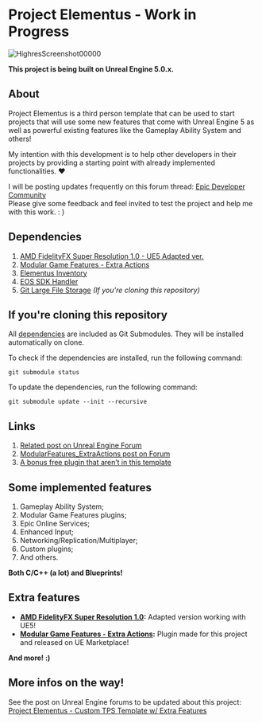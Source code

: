# Project Elementus - Work in Progress

![HighresScreenshot00000](https://user-images.githubusercontent.com/77353979/171550569-09dc7c78-c921-4b60-92a1-0a50b9e8ccca.png)


**This project is being built on Unreal Engine 5.0.x.**

## About

Project Elementus is a third person template that can be used to start projects that will use some new features that
come with Unreal
Engine 5 as well as powerful existing features like the Gameplay Ability System and others!

My intention with this development is to help other developers in their projects by providing a starting point with
already implemented functionalities. ❤️

I will be posting updates frequently on this forum
thread: [Epic Developer Community](https://forums.unrealengine.com/t/project-elementus-custom-tps-template-w-extra-features/273595)  
Please give some feedback and feel invited to test the project and help me with this work. : )

## Dependencies

1. [AMD FidelityFX Super Resolution 1.0 - UE5 Adapted ver.](https://github.com/lucoiso/fsr-amd-ue/releases/tag/v1.0)
2. [Modular Game Features - Extra Actions](https://unrealengine.com/marketplace/en-US/product/modular-game-features-extra-actions)
3. [Elementus Inventory](https://github.com/lucoiso/UEElementusInventory)
4. [EOS SDK Handler](https://github.com/lucoiso/UEEOSSDKHandler)
5. [Git Large File Storage](https://git-lfs.github.com/) _(If you're cloning this repository)_

## If you're cloning this repository

All [dependencies](#dependencies) are included as Git Submodules. They will be installed automatically on clone.

To check if the dependencies are installed, run the following command:

```
git submodule status
```

To update the dependencies, run the following command:

```
git submodule update --init --recursive
```

## Links

1. [Related post on Unreal Engine
   Forum](https://forums.unrealengine.com/t/project-elementus-custom-tps-template-w-extra-features/273595)
2. [ModularFeatures_ExtraActions post on
   Forum](https://forums.unrealengine.com/t/free-modularfeatures-extraactions/495400)
3. [A bonus free plugin that aren’t in this
   template](https://forums.unrealengine.com/t/free-azurespeech-plugin-text-to-voice-and-voice-to-text/495394)

## Some implemented features

1. Gameplay Ability System;
2. Modular Game Features plugins;
3. Epic Online Services;
4. Enhanced Input;
5. Networking/Replication/Multiplayer;
6. Custom plugins;
7. And others.

**Both C/C++ (a lot) and Blueprints!**

## Extra features

* **[AMD FidelityFX Super Resolution 1.0](https://github.com/lucoiso/fsr-amd-ue/releases/tag/v1.0):** Adapted version
  working with UE5!
* **[Modular Game Features - Extra Actions](https://unrealengine.com/marketplace/en-US/product/modular-game-features-extra-actions):**
  Plugin made for this project and released on UE Marketplace!

**And more! :)**

## More infos on the way!

See the post on Unreal Engine forums to be updated about this
project: [Project Elementus - Custom TPS Template w/ Extra Features](https://forums.unrealengine.com/t/project-elementus-custom-tps-template-w-extra-features/273595)  
